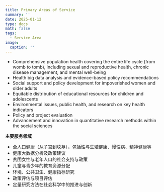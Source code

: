 ```yaml
---
title: Primary Areas of Service
summary: ''
date: 2025-01-12
type: docs
math: false
tags:
  - Service Area
image:
  caption: ''
---
```


- Comprehensive population health covering the entire life cycle (from womb to tomb), including sexual and reproductive health, chronic disease management, and mental well-being
- Health big data analysis and evidence-based policy recommendations
- Social support and policy development for impoverished women and older adults
- Equitable distribution of educational resources for children and adolescents
- Environmental issues, public health, and research on key health indicators
- Policy and project evaluation
- Advancement and innovation in quantitative research methods within the social sciences

**主要服务领域**
- 全人口健康（从子宫到坟墓），包括性与生殖健康、慢性病、精神健康等
- 健康大数据分析及政策建议
- 贫困女性与老年人口的社会支持与政策
- 儿童与青少年的教育资源分配
- 环境、公共卫生、健康指标研究
- 政策评估与项目评估
- 定量研究方法在社会科学中的推进与创新